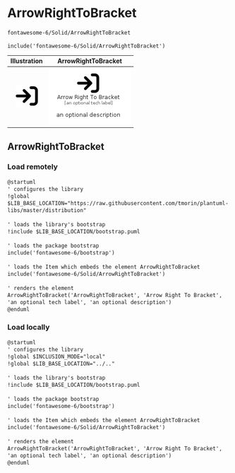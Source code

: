 # ArrowRightToBracket


```text
fontawesome-6/Solid/ArrowRightToBracket
```

```text
include('fontawesome-6/Solid/ArrowRightToBracket')
```



| Illustration | ArrowRightToBracket |
| :---: | :---: |
| ![illustration for Illustration](../../fontawesome-6/Solid/ArrowRightToBracket.png) | ![illustration for ArrowRightToBracket](../../fontawesome-6/Solid/ArrowRightToBracket.Local.png) |




## ArrowRightToBracket

### Load remotely
```plantuml
@startuml
' configures the library
!global $LIB_BASE_LOCATION="https://raw.githubusercontent.com/tmorin/plantuml-libs/master/distribution"

' loads the library's bootstrap
!include $LIB_BASE_LOCATION/bootstrap.puml

' loads the package bootstrap
include('fontawesome-6/bootstrap')

' loads the Item which embeds the element ArrowRightToBracket
include('fontawesome-6/Solid/ArrowRightToBracket')

' renders the element
ArrowRightToBracket('ArrowRightToBracket', 'Arrow Right To Bracket', 'an optional tech label', 'an optional description')
@enduml
```

### Load locally
```plantuml
@startuml
' configures the library
!global $INCLUSION_MODE="local"
!global $LIB_BASE_LOCATION="../.."

' loads the library's bootstrap
!include $LIB_BASE_LOCATION/bootstrap.puml

' loads the package bootstrap
include('fontawesome-6/bootstrap')

' loads the Item which embeds the element ArrowRightToBracket
include('fontawesome-6/Solid/ArrowRightToBracket')

' renders the element
ArrowRightToBracket('ArrowRightToBracket', 'Arrow Right To Bracket', 'an optional tech label', 'an optional description')
@enduml
```

